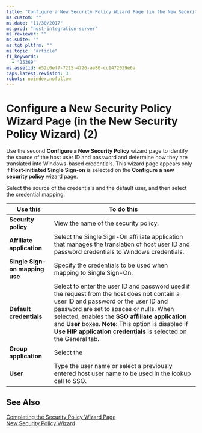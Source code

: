 ```yaml
---
title: "Configure a New Security Policy Wizard Page (in the New Security Policy Wizard) (2)1 | Microsoft Docs"
ms.custom: ""
ms.date: "11/30/2017"
ms.prod: "host-integration-server"
ms.reviewer: ""
ms.suite: ""
ms.tgt_pltfrm: ""
ms.topic: "article"
f1_keywords: 
  - "15369"
ms.assetid: e52c0ef7-7215-4726-ae80-cc1472029e6a
caps.latest.revision: 3
robots: noindex,nofollow
---
```

# Configure a New Security Policy Wizard Page (in the New Security Policy Wizard) (2)
Use the second **Configure a New Security Policy** wizard page to identify the source of the host user ID and password and determine how they are translated into Windows-based credentials. This wizard page appears only if **Host-initiated Single Sign-on** is selected on the **Configure a new security policy** wizard page.  
  
 Select the source of the credentials and the default user, and then select the credential mapping.  
  
|Use this|To do this|  
|--------------|----------------|  
|**Security policy**|View the name of the security policy.|  
|**Affiliate application**|Select the Single Sign-On affiliate application that manages the translation of host user ID and password credentials to Windows credentials.|  
|**Single Sign-on mapping use**|Specify the credentials to be used when mapping to Single Sign-On.|  
|**Default credentials**|Select to enter the user ID and password used if the request from the host does not contain a user ID and password or the user ID and password are set to spaces or nulls. When selected, enables the **SSO affiliate application** and **User** boxes. **Note:**  This option is disabled if **Use HIP application credentials** is selected on the General tab.|  
|**Group application**|Select the|  
|**User**|Type the user name or select a previously entered host user name to be used in the lookup call to SSO.|  
  
## See Also  
 [Completing the Security Policy Wizard Page](../core/completing-the-security-policy-wizard-page1.md)   
 [New Security Policy Wizard](../core/new-security-policy-wizard2.md)